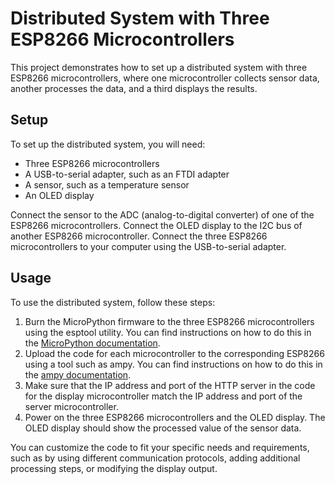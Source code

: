 <!DOCTYPE html>
<html>
<head>
</head>
<body>
  <h1>Distributed System with Three ESP8266 Microcontrollers</h1>
  <p>This project demonstrates how to set up a distributed system with three ESP8266 microcontrollers, where one microcontroller collects sensor data, another processes the data, and a third displays the results.</p>
  <h2>Setup</h2>
  <p>To set up the distributed system, you will need:</p>
  <ul>
    <li>Three ESP8266 microcontrollers</li>
    <li>A USB-to-serial adapter, such as an FTDI adapter</li>
    <li>A sensor, such as a temperature sensor</li>
    <li>An OLED display</li>
  </ul>
  <p>Connect the sensor to the ADC (analog-to-digital converter) of one of the ESP8266 microcontrollers. Connect the OLED display to the I2C bus of another ESP8266 microcontroller. Connect the three ESP8266 microcontrollers to your computer using the USB-to-serial adapter.</p>
  <h2>Usage</h2>
  <p>To use the distributed system, follow these steps:</p>
  <ol>
    <li>Burn the MicroPython firmware to the three ESP8266 microcontrollers using the esptool utility. You can find instructions on how to do this in the <a href="https://micropython.org/download#esp8266">MicroPython documentation</a>.</li>
    <li>Upload the code for each microcontroller to the corresponding ESP8266 using a tool such as ampy. You can find instructions on how to do this in the <a href="https://github.com/pycampers/ampy">ampy documentation</a>.</li>
    <li>Make sure that the IP address and port of the HTTP server in the code for the display microcontroller match the IP address and port of the server microcontroller.</li>
    <li>Power on the three ESP8266 microcontrollers and the OLED display. The OLED display should show the processed value of the sensor data.</li>
  </ol>
  <p>You can customize the code to fit your specific needs and requirements, such as by using different communication protocols, adding additional processing steps, or modifying the display output.</p>
</body>
</html>

